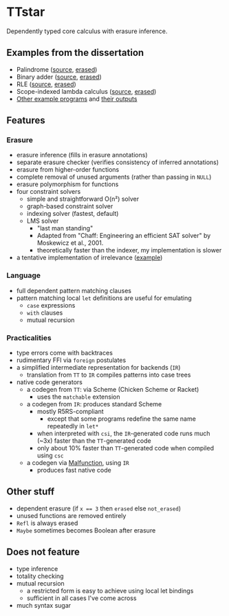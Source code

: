 # TTstar

Dependently typed core calculus with erasure inference.

## Examples from the dissertation

* Palindrome ([source](https://github.com/ziman/ttstar/blob/master/examples/palindrome.tt),
  [erased](https://github.com/ziman/ttstar/blob/master/examples/outputs/palindrome/erased.tt))
* Binary adder ([source](https://github.com/ziman/ttstar/blob/master/examples/bin.tt),
  [erased](https://github.com/ziman/ttstar/blob/master/examples/outputs/bin/erased.tt))
* RLE ([source](https://github.com/ziman/ttstar/blob/master/examples/rle.tt),
  [erased](https://github.com/ziman/ttstar/blob/master/examples/outputs/rle/erased.tt))
* Scope-indexed lambda calculus ([source](https://github.com/ziman/ttstar/blob/master/examples/tt.tt),
  [erased](https://github.com/ziman/ttstar/blob/master/examples/outputs/tt/erased.tt))
* [Other example programs](https://github.com/ziman/ttstar/tree/master/examples)
  and [their outputs](https://github.com/ziman/ttstar/tree/master/examples/outputs)

## Features

### Erasure

* erasure inference (fills in erasure annotations)
* separate erasure checker (verifies consistency of inferred annotations)
* erasure from higher-order functions
* complete removal of unused arguments (rather than passing in `NULL`)
* erasure polymorphism for functions
* four constraint solvers
    * simple and straightforward O(n²) solver
    * graph-based constraint solver
    * indexing solver (fastest, default)
    * LMS solver
        * "last man standing"
        * Adapted from "Chaff: Engineering an efficient SAT solver"
          by Moskewicz et al., 2001.
        * theoretically faster than the indexer, my implementation is slower
* a tentative implementation of irrelevance ([example](https://github.com/ziman/ttstar/blob/master/examples/irrelevance.tt))

### Language

* full dependent pattern matching clauses
* pattern matching local `let` definitions are useful for emulating
    * `case` expressions
    * `with` clauses
    * mutual recursion

### Practicalities

* type errors come with backtraces
* rudimentary FFI via `foreign` postulates
* a simplified intermediate representation for backends (`IR`)
    * translation from `TT` to `IR` compiles patterns into case trees
* native code generators
    * a codegen from `TT`: via Scheme (Chicken Scheme or Racket)
        * uses the `matchable` extension
    * a codegen from `IR`: produces standard Scheme
        * mostly R5RS-compliant
            * except that some programs redefine the same name repeatedly in `let*`
        * when interpreted with `csi`, the `IR`-generated code runs much (~3x) faster than the `TT`-generated code
        * only about 10% faster than `TT`-generated code when compiled using `csc`
    * a codegen via [Malfunction](https://github.com/stedolan/malfunction), using `IR`
        * produces fast native code

## Other stuff

* dependent erasure (if `x == 3` then `erased` else `not_erased`)
* unused functions are removed entirely
* `Refl` is always erased
* `Maybe` sometimes becomes Boolean after erasure

## Does not feature

* type inference
* totality checking
* mutual recursion
	* a restricted form is easy to achieve using local let bindings
	* sufficient in all cases I've come across
* much syntax sugar

<!--
Besides what the original paper had, we have:
* [M] support of inductive families and full dependent pattern matching
    * M-L avoids this entirely
* [MP] erasure polymorphism for let-bound names (includes top-level)
    * but not lambda-bound names
* checkable result of erasure
* an erasure calculus
* equivalence of pattern clauses vs. case trees
* pruning case trees
* local pattern-matching clauses in let
    * actually, let is fully equivalent to top-level
    * only one definition per let at the moment; absolutely not necessary, I just can't be bothered to invent good syntax for it
* separate typechecker that checks the result of inference

Symbols:
* [P] = improvement over previous paper, [M] = improvement over Mishra-Linger


### TODO
* good error reporting
* first-order evars for unlimited-rank polymorphism
* mutual recursion
    * this is fairly easy but it requires clumsy propagation of constraints
    * (iterate checking of Defs until the set of constraints does not change)
    * leave out of paper
    * if let f, g in X, then while checking body of f, we have empty set of constraints for g
    * therefore the reference to g in the body of f puts wrong constraints in
    * also implementable by non-mutual recursion with an extra tag argument

#### Short-term TODO
* fix mutual recursion in the implementation
    * then fix typing rules in the paper
* continue with the proofs in the paper
* This rule is disgustingly complicated but it just says "take all
known equalities and rewrite everything".
* Resolve telescopicness of lets. Let is not telescopic because it's
mutually recursive. Fix that.
* Probably nothing is telescopic in the Greek.

### Secondary features
* backtrace in typechecker
* erasure explorer (defunct)
* including very dependent functions
* erasure of whole functions (dead function removal)
* recursion
* every binder is a `Def`
* `Refl` is erased
-->
